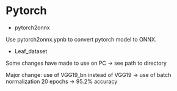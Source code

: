 # Pytorch

* pytorch2onnx  

Use pytorch2onnx.ypnb to convert pytorch model to ONNX.

* Leaf_dataset

Some changes have made to use on PC -> see path to directory

Major change: use of VGG19_bn instead of VGG19 -> use of batch normalization
20 epochs -> 95.2% accuracy
